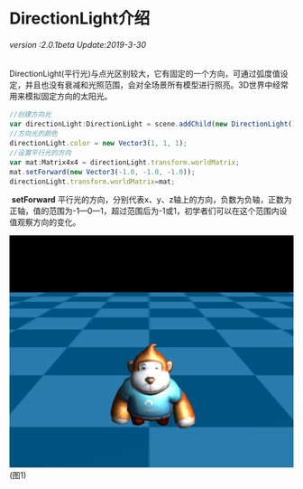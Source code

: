 # DirectionLight介绍

###### *version :2.0.1beta   Update:2019-3-30*

​	DirectionLight(平行光)与点光区别较大，它有固定的一个方向，可通过弧度值设定，并且也没有衰减和光照范围，会对全场景所有模型进行照亮。3D世界中经常用来模拟固定方向的太阳光。

```typescript
//创建方向光
var directionLight:DirectionLight = scene.addChild(new DirectionLight()) as DirectionLight;
//方向光的颜色
directionLight.color = new Vector3(1, 1, 1);
//设置平行光的方向
var mat:Matrix4x4 = directionLight.transform.worldMatrix;
mat.setForward(new Vector3(-1.0, -1.0, -1.0));
directionLight.transform.worldMatrix=mat;
```

​	**setForward** 平行光的方向，分别代表x、y、z轴上的方向，负数为负轴，正数为正轴，值的范围为-1—0—1，超过范围后为-1或1，初学者们可以在这个范围内设值观察方向的变化。

![](img/1.png)<br>(图1)

